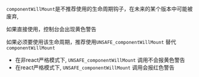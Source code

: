 `componentWillMount`是不推荐使用的生命周期钩子，在未来的某个版本中可能被废弃,

如果直接使用，控制台会出现黄色警告



如果必须要使用该生命周期，推荐使用`UNSAFE_componentWillMount` 替代 `componentWillMount`

+ 在非react严格模式下, `UNSAFE_componentWillMount` 调用不会报黄色警告
+ 在react严格模式下, `UNSAFE_componentWillMount` 调用会报红色警告